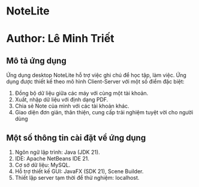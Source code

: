 # NoteLite 
# Author: Lê Minh Triết
## Mô tả ứng dụng
Ứng dụng desktop NoteLite hỗ trợ việc ghi chú để học tập, làm việc.
Ứng dụng được thiết kế theo mô hình Client-Server với một số điểm đặc biệt:
1. Đồng bộ dữ liệu giữa các máy với cùng một tài khoản.
2. Xuất, nhập dữ liệu với định dạng PDF.
3. Chia sẻ Note của mình với các tài khoản khác.
4. Giao diện đơn giản, thân thiện, cung cấp trải nghiệm tuyệt vời cho người dùng
## Một số thông tin cài đặt về ứng dụng
1. Ngôn ngữ lập trình: Java (JDK 21).
2. IDE: Apache NetBeans IDE 21.
3. Cơ sở dữ liệu: MySQL.
4. Hỗ trợ thiết kế GUI: JavaFX (SDK 21), Scene Builder.
5. Thiết lập server tạm thời để thử nghiệm: localhost.
